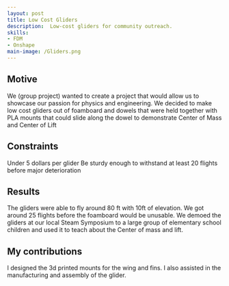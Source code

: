 ```yaml
---
layout: post
title: Low Cost Gliders
description:  Low-cost gliders for community outreach.
skills: 
- FDM
- Onshape
main-image: /Gliders.png
---
```

## Motive
We (group project) wanted to create a project that would allow us to showcase our passion for physics and engineering. We decided to make low cost gliders out of foamboard and dowels that were held together with PLA mounts that could slide along the dowel to demonstrate Center of Mass and Center of Lift

## Constraints
Under 5 dollars per glider
Be sturdy enough to withstand at least 20 flights before major deterioration
## Results
The gliders were able to fly around 80 ft with 10ft of elevation. We got around 25 flights before the foamboard would be unusable. We demoed the gliders at our local Steam Symposium to a large group of elementary school children and used it to teach about the Center of mass and lift.
## My contributions
I designed the 3d printed mounts for the wing and fins. I also assisted in the manufacturing and assembly of the glider.
